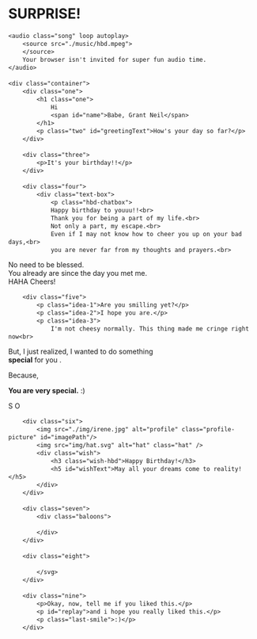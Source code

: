 # SURPRISE!


<html lang="en">

<head>
  <meta charset="UTF-8" />
  <meta name="viewport" content="width=device-width, initial-scale=1.0" />
  <meta http-equiv="X-UA-Compatible" content="ie=edge" />
  <link rel="shortcut icon" type="image/png" href="img/favicon.png" />
  <title>Happy Birthday!!! :)</title>
  <!-- Google Font -->
  <link rel="preconnect" href="https://fonts.googleapis.com">
  <link rel="preconnect" href="https://fonts.gstatic.com" crossorigin>
  <link href="https://fonts.googleapis.com/css2?family=Poppins:wght@300;400&display=swap" rel="stylesheet">
  <!-- My Style -->
  <link rel="stylesheet" href="./style/main.css" />
</head>

<body>

    <audio class="song" loop autoplay>
        <source src="./music/hbd.mpeg">
        </source>
        Your browser isn't invited for super fun audio time.
    </audio>

    <div class="container">
        <div class="one">
            <h1 class="one">
                Hi
                <span id="name">Babe, Grant Neil</span>
            </h1>
            <p class="two" id="greetingText">How's your day so far?</p>
        </div>

        <div class="three">
            <p>It's your birthday!!</p>
        </div>

        <div class="four">
            <div class="text-box">
                <p class="hbd-chatbox">
                Happy birthday to youuu!!<br>
                Thank you for being a part of my life.<br>
                Not only a part, my escape.<br>
                Even if I may not know how to cheer you up on your bad days,<br>
                you are never far from my thoughts and prayers.<br>
No need to be blessed.<br>
You already are since the day you met me.<br>
HAHA Cheers!
                

        <div class="five">
            <p class="idea-1">Are you smilling yet?</p>
            <p class="idea-2">I hope you are.</p>
            <p class="idea-3">
                I'm not cheesy normally. This thing made me cringe right now<br>
But, I just realized, I wanted to do something<br>
                <strong>special</strong> for you
                .
            </p>
            <p class="idea-4">Because,</p>
            <p class="idea-5">
                <strong>You are very special.</strong>
                <span>:)</span>
            </p>
            <p class="idea-6">
                <span>S</span>
                <span>O</span>
            </p>
        </div>

        <div class="six">
            <img src="./img/irene.jpg" alt="profile" class="profile-picture" id="imagePath"/>
            <img src="img/hat.svg" alt="hat" class="hat" />
            <div class="wish">
                <h3 class="wish-hbd">Happy Birthday!</h3>
                <h5 id="wishText">May all your dreams come to reality! </h5>
            </div>
        </div>

        <div class="seven">
            <div class="baloons">
                
            </div>
        </div>

        <div class="eight">
            
            </svg>
        </div>

        <div class="nine">
            <p>Okay, now, tell me if you liked this.</p>
            <p id="replay">and i hope you really liked this.</p>
            <p class="last-smile">:)</p>
        </div>
    
